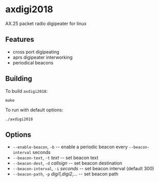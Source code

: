 # axdigi2018

AX.25 packet radio digipeater for linux

## Features

- cross port digipeating
- aprs digipeater interworking
- periodical beacons

## Building

To build `axdigi2018`:

```
make
```

To run with default options:

```
./axdigi2018
```

## Options

- `--enable-beacon`, `-b` -- enable a periodic beacon every `--beacon-interval` seconds
- `--beacon-text`, `-t` *text* -- set beacon text
- `--beacon-dest`, `-d` *callsign* -- set beacon destination
- `--beacon-interval`, `-i` *seconds* -- set beacon interval (default 300)
- `--beacon-path`, `-p` *digi1,digi2,...* -- set beacon path

